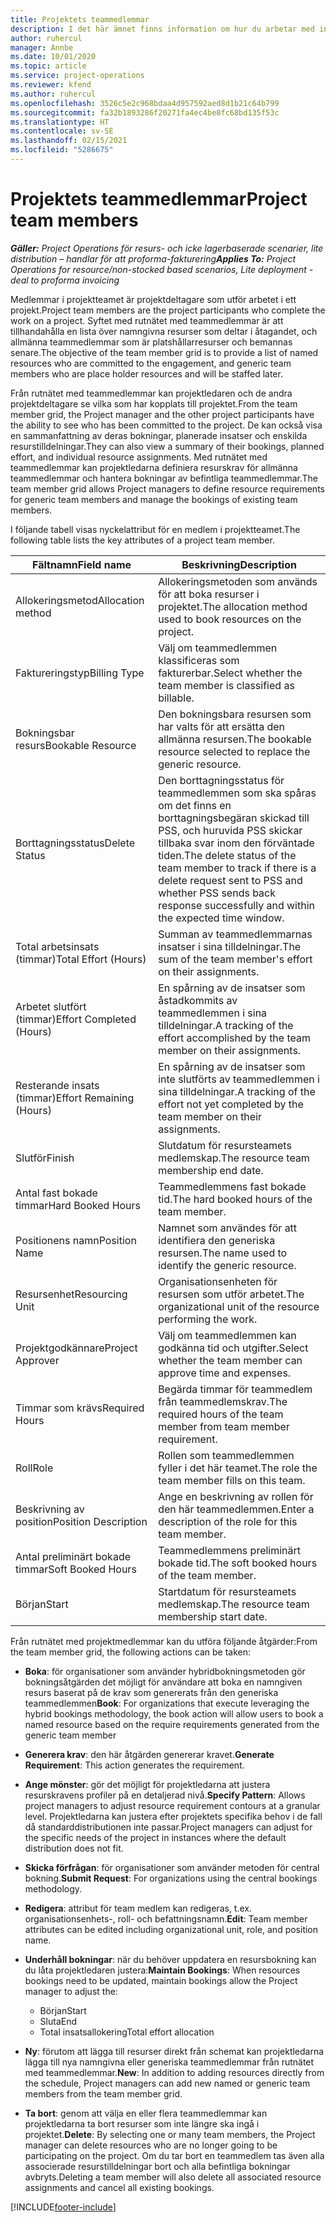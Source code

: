 ```yaml
---
title: Projektets teammedlemmar
description: I det här ämnet finns information om hur du arbetar med information om medlemmar i projektteam, attribut och schemaläggning.
author: ruhercul
manager: Annbe
ms.date: 10/01/2020
ms.topic: article
ms.service: project-operations
ms.reviewer: kfend
ms.author: ruhercul
ms.openlocfilehash: 3526c5e2c968bdaa4d957592aed8d1b21c64b799
ms.sourcegitcommit: fa32b1893286f20271fa4ec4be8fc68bd135f53c
ms.translationtype: HT
ms.contentlocale: sv-SE
ms.lasthandoff: 02/15/2021
ms.locfileid: "5286675"
---
```

# <a name="project-team-members"></a><span data-ttu-id="4981f-103">Projektets teammedlemmar</span><span class="sxs-lookup"><span data-stu-id="4981f-103">Project team members</span></span>

<span data-ttu-id="4981f-104">_**Gäller:** Project Operations för resurs- och icke lagerbaserade scenarier, lite distribution – handlar för att proforma-fakturering_</span><span class="sxs-lookup"><span data-stu-id="4981f-104">_**Applies To:** Project Operations for resource/non-stocked based scenarios, Lite deployment - deal to proforma invoicing_</span></span>

<span data-ttu-id="4981f-105">Medlemmar i projektteamet är projektdeltagare som utför arbetet i ett projekt.</span><span class="sxs-lookup"><span data-stu-id="4981f-105">Project team members are the project participants who complete the work on a project.</span></span> <span data-ttu-id="4981f-106">Syftet med rutnätet med teammedlemmar är att tillhandahålla en lista över namngivna resurser som deltar i åtagandet, och allmänna teammedlemmar som är platshållarresurser och bemannas senare.</span><span class="sxs-lookup"><span data-stu-id="4981f-106">The objective of the team member grid is to provide a list of named resources who are committed to the engagement, and generic team members who are place holder resources and will be staffed later.</span></span>

<span data-ttu-id="4981f-107">Från rutnätet med teammedlemmar kan projektledaren och de andra projektdeltagare se vilka som har kopplats till projektet.</span><span class="sxs-lookup"><span data-stu-id="4981f-107">From the team member grid, the Project manager and the other project participants have the ability to see who has been committed to the project.</span></span> <span data-ttu-id="4981f-108">De kan också visa en sammanfattning av deras bokningar, planerade insatser och enskilda resurstilldelningar.</span><span class="sxs-lookup"><span data-stu-id="4981f-108">They can also view a summary of their bookings, planned effort, and individual resource assignments.</span></span> <span data-ttu-id="4981f-109">Med rutnätet med teammedlemmar kan projektledarna definiera resurskrav för allmänna teammedlemmar och hantera bokningar av befintliga teammedlemmar.</span><span class="sxs-lookup"><span data-stu-id="4981f-109">The team member grid allows Project managers to define resource requirements for generic team members and manage the bookings of existing team members.</span></span>

<span data-ttu-id="4981f-110">I följande tabell visas nyckelattribut för en medlem i projektteamet.</span><span class="sxs-lookup"><span data-stu-id="4981f-110">The following table lists the key attributes of a project team member.</span></span>

| <span data-ttu-id="4981f-111">Fältnamn</span><span class="sxs-lookup"><span data-stu-id="4981f-111">Field name</span></span>          | <span data-ttu-id="4981f-112">Beskrivning</span><span class="sxs-lookup"><span data-stu-id="4981f-112">Description</span></span>                                                                                                                                                                  |
|--------------------------|-----------------------------------------------------------------------------------------------------------------------------------------------------------------------------------|
| <span data-ttu-id="4981f-113">Allokeringsmetod</span><span class="sxs-lookup"><span data-stu-id="4981f-113">Allocation method</span></span>        | <span data-ttu-id="4981f-114">Allokeringsmetoden som används för att boka resurser i projektet.</span><span class="sxs-lookup"><span data-stu-id="4981f-114">The allocation method used to book resources on the project.</span></span>                                                                         |
| <span data-ttu-id="4981f-115">Faktureringstyp</span><span class="sxs-lookup"><span data-stu-id="4981f-115">Billing Type</span></span>             | <span data-ttu-id="4981f-116">Välj om teammedlemmen klassificeras som fakturerbar.</span><span class="sxs-lookup"><span data-stu-id="4981f-116">Select whether the team member is classified as billable.</span></span>                                                                                                                                       |
| <span data-ttu-id="4981f-117">Bokningsbar resurs</span><span class="sxs-lookup"><span data-stu-id="4981f-117">Bookable Resource</span></span>        | <span data-ttu-id="4981f-118">Den bokningsbara resursen som har valts för att ersätta den allmänna resursen.</span><span class="sxs-lookup"><span data-stu-id="4981f-118">The bookable resource selected to replace the generic resource.</span></span>                                                                                                                   |
| <span data-ttu-id="4981f-119">Borttagningsstatus</span><span class="sxs-lookup"><span data-stu-id="4981f-119">Delete Status</span></span>            | <span data-ttu-id="4981f-120">Den borttagningsstatus för teammedlemmen som ska spåras om det finns en borttagningsbegäran skickad till PSS, och huruvida PSS skickar tillbaka svar inom den förväntade tiden.</span><span class="sxs-lookup"><span data-stu-id="4981f-120">The delete status of the team member to track if there is a delete request sent to PSS and whether PSS sends back response successfully and within the expected time window.</span></span> |
| <span data-ttu-id="4981f-121">Total arbetsinsats (timmar)</span><span class="sxs-lookup"><span data-stu-id="4981f-121">Total Effort (Hours)</span></span>     | <span data-ttu-id="4981f-122">Summan av teammedlemmarnas insatser i sina tilldelningar.</span><span class="sxs-lookup"><span data-stu-id="4981f-122">The sum of the team member's effort on their assignments.</span></span>                                                                                                                         |
| <span data-ttu-id="4981f-123">Arbetet slutfört (timmar)</span><span class="sxs-lookup"><span data-stu-id="4981f-123">Effort Completed (Hours)</span></span> | <span data-ttu-id="4981f-124">En spårning av de insatser som åstadkommits av teammedlemmen i sina tilldelningar.</span><span class="sxs-lookup"><span data-stu-id="4981f-124">A tracking of the effort accomplished by the team member on their assignments.</span></span>                                                                                           |
| <span data-ttu-id="4981f-125">Resterande insats (timmar)</span><span class="sxs-lookup"><span data-stu-id="4981f-125">Effort Remaining (Hours)</span></span> | <span data-ttu-id="4981f-126">En spårning av de insatser som inte slutförts av teammedlemmen i sina tilldelningar.</span><span class="sxs-lookup"><span data-stu-id="4981f-126">A tracking of the effort not yet completed by the team member on their assignments.</span></span>                                                                                    |
| <span data-ttu-id="4981f-127">Slutför</span><span class="sxs-lookup"><span data-stu-id="4981f-127">Finish</span></span>                   | <span data-ttu-id="4981f-128">Slutdatum för resursteamets medlemskap.</span><span class="sxs-lookup"><span data-stu-id="4981f-128">The resource team membership end date.</span></span>                                                                                                                                            |
| <span data-ttu-id="4981f-129">Antal fast bokade timmar</span><span class="sxs-lookup"><span data-stu-id="4981f-129">Hard Booked Hours</span></span>        | <span data-ttu-id="4981f-130">Teammedlemmens fast bokade tid.</span><span class="sxs-lookup"><span data-stu-id="4981f-130">The hard booked hours of the team member.</span></span>                                                                                                                                                                |
| <span data-ttu-id="4981f-131">Positionens namn</span><span class="sxs-lookup"><span data-stu-id="4981f-131">Position Name</span></span>            | <span data-ttu-id="4981f-132">Namnet som användes för att identifiera den generiska resursen.</span><span class="sxs-lookup"><span data-stu-id="4981f-132">The name used to identify the generic resource.</span></span>                                                                                                                                   |
| <span data-ttu-id="4981f-133">Resursenhet</span><span class="sxs-lookup"><span data-stu-id="4981f-133">Resourcing Unit</span></span>          | <span data-ttu-id="4981f-134">Organisationsenheten för resursen som utför arbetet.</span><span class="sxs-lookup"><span data-stu-id="4981f-134">The organizational unit of the resource performing the work.</span></span>                                                                                                                      |
| <span data-ttu-id="4981f-135">Projektgodkännare</span><span class="sxs-lookup"><span data-stu-id="4981f-135">Project Approver</span></span>         | <span data-ttu-id="4981f-136">Välj om teammedlemmen kan godkänna tid och utgifter.</span><span class="sxs-lookup"><span data-stu-id="4981f-136">Select whether the team member can approve time and expenses.</span></span>                                                                                                                     |
| <span data-ttu-id="4981f-137">Timmar som krävs</span><span class="sxs-lookup"><span data-stu-id="4981f-137">Required Hours</span></span>           | <span data-ttu-id="4981f-138">Begärda timmar för teammedlem från teammedlemskrav.</span><span class="sxs-lookup"><span data-stu-id="4981f-138">The required hours of the team member from team member requirement.</span></span>                                                                                                                       |
| <span data-ttu-id="4981f-139">Roll</span><span class="sxs-lookup"><span data-stu-id="4981f-139">Role</span></span>                     | <span data-ttu-id="4981f-140">Rollen som teammedlemmen fyller i det här teamet.</span><span class="sxs-lookup"><span data-stu-id="4981f-140">The role the team member fills on this team.</span></span>                                                                                                                                |
| <span data-ttu-id="4981f-141">Beskrivning av position</span><span class="sxs-lookup"><span data-stu-id="4981f-141">Position Description</span></span>     | <span data-ttu-id="4981f-142">Ange en beskrivning av rollen för den här teammedlemmen.</span><span class="sxs-lookup"><span data-stu-id="4981f-142">Enter a description of the role for this team member.</span></span>                                                                                                                             |
| <span data-ttu-id="4981f-143">Antal preliminärt bokade timmar</span><span class="sxs-lookup"><span data-stu-id="4981f-143">Soft Booked Hours</span></span>        | <span data-ttu-id="4981f-144">Teammedlemmens preliminärt bokade tid.</span><span class="sxs-lookup"><span data-stu-id="4981f-144">The soft booked hours of the team member.</span></span>                                                                                                                                                                 |
| <span data-ttu-id="4981f-145">Början</span><span class="sxs-lookup"><span data-stu-id="4981f-145">Start</span></span>                    | <span data-ttu-id="4981f-146">Startdatum för resursteamets medlemskap.</span><span class="sxs-lookup"><span data-stu-id="4981f-146">The resource team membership start date.</span></span>                                                                                                                                          |

<span data-ttu-id="4981f-147">Från rutnätet med projektmedlemmar kan du utföra följande åtgärder:</span><span class="sxs-lookup"><span data-stu-id="4981f-147">From the team member grid, the following actions can be taken:</span></span>

- <span data-ttu-id="4981f-148">**Boka**: för organisationer som använder hybridbokningsmetoden gör bokningsåtgärden det möjligt för användare att boka en namngiven resurs baserat på de krav som genererats från den generiska teammedlemmen</span><span class="sxs-lookup"><span data-stu-id="4981f-148">**Book**: For organizations that execute leveraging the hybrid bookings methodology, the book action will allow users to book a named resource based on the require requirements generated from the generic team member</span></span>
- <span data-ttu-id="4981f-149">**Generera krav**: den här åtgärden genererar kravet.</span><span class="sxs-lookup"><span data-stu-id="4981f-149">**Generate Requirement**: This action generates the requirement.</span></span>
- <span data-ttu-id="4981f-150">**Ange mönster**: gör det möjligt för projektledarna att justera resurskravens profiler på en detaljerad nivå.</span><span class="sxs-lookup"><span data-stu-id="4981f-150">**Specify Pattern**: Allows project managers to adjust resource requirement contours at a granular level.</span></span> <span data-ttu-id="4981f-151">Projektledarna kan justera efter projektets specifika behov i de fall då standarddistributionen inte passar.</span><span class="sxs-lookup"><span data-stu-id="4981f-151">Project managers can adjust for the specific needs of the project in instances where the default distribution does not fit.</span></span>
- <span data-ttu-id="4981f-152">**Skicka förfrågan**: för organisationer som använder metoden för central bokning.</span><span class="sxs-lookup"><span data-stu-id="4981f-152">**Submit Request**: For organizations using the central bookings methodology.</span></span>
- <span data-ttu-id="4981f-153">**Redigera**: attribut för team medlem kan redigeras, t.ex. organisationsenhets-, roll- och befattningsnamn.</span><span class="sxs-lookup"><span data-stu-id="4981f-153">**Edit**: Team member attributes can be edited including organizational unit, role, and position name.</span></span>
- <span data-ttu-id="4981f-154">**Underhåll bokningar**: när du behöver uppdatera en resursbokning kan du låta projektledaren justera:</span><span class="sxs-lookup"><span data-stu-id="4981f-154">**Maintain Bookings**: When resources bookings need to be updated, maintain bookings allow the Project manager to adjust the:</span></span>

    - <span data-ttu-id="4981f-155">Början</span><span class="sxs-lookup"><span data-stu-id="4981f-155">Start</span></span>
    - <span data-ttu-id="4981f-156">Sluta</span><span class="sxs-lookup"><span data-stu-id="4981f-156">End</span></span>
    - <span data-ttu-id="4981f-157">Total insatsallokering</span><span class="sxs-lookup"><span data-stu-id="4981f-157">Total effort allocation</span></span>

- <span data-ttu-id="4981f-158">**Ny**: förutom att lägga till resurser direkt från schemat kan projektledarna lägga till nya namngivna eller generiska teammedlemmar från rutnätet med teammedlemmar.</span><span class="sxs-lookup"><span data-stu-id="4981f-158">**New**: In addition to adding resources directly from the schedule, Project managers can add new named or generic team members from the team member grid.</span></span>
- <span data-ttu-id="4981f-159">**Ta bort**: genom att välja en eller flera teammedlemmar kan projektledarna ta bort resurser som inte längre ska ingå i projektet.</span><span class="sxs-lookup"><span data-stu-id="4981f-159">**Delete**: By selecting one or many team members, the Project manager can delete resources who are no longer going to be participating on the project.</span></span> <span data-ttu-id="4981f-160">Om du tar bort en teammedlem tas även alla associerade resurstilldelningar bort och alla befintliga bokningar avbryts.</span><span class="sxs-lookup"><span data-stu-id="4981f-160">Deleting a team member will also delete all associated resource assignments and  cancel all existing bookings.</span></span>


[!INCLUDE[footer-include](../includes/footer-banner.md)]